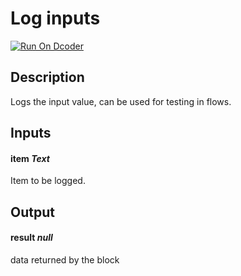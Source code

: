 # Log inputs
[![Run On Dcoder](https://static-content.dcoder.tech/dcoder-assets/run-on-dcoder.svg)](https://code.dcoder.tech/feed/block/6043ac254135eb202d937c55)

## Description
Logs the input value, can be used for testing in flows.

## Inputs
#### **item**  *Text*
Item to be logged.

## Output
#### **result**  *null*
data returned by the block

